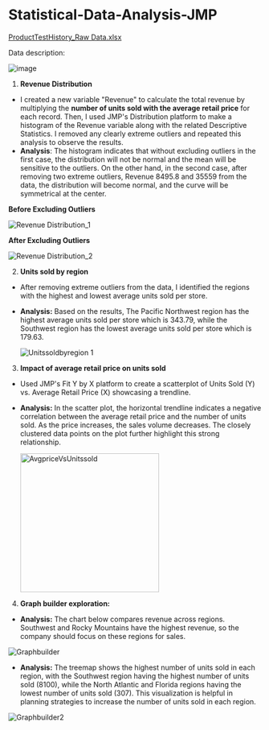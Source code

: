 # Statistical-Data-Analysis-JMP
[ProductTestHistory_Raw Data.xlsx](https://github.com/VibhaK93/Statistical-Data-Analysis-JMP/files/12786835/ProductTestHistory_Raw.Data.xlsx)

Data description: 	
 	
![image](https://github.com/VibhaK93/Statistical-Data-Analysis-JMP/assets/146596962/fa57c123-8c19-4285-ab27-7621b348e2ec)


1. **Revenue Distribution**
 - I created a new variable "Revenue" to calculate the total revenue by multiplying the **number of units sold with the average retail price** for each record. Then, I used JMP's Distribution platform to make a histogram of the Revenue variable along with the related Descriptive Statistics. I removed any clearly extreme outliers and repeated this analysis to observe the results.
 - **Analysis**: The histogram indicates that without excluding outliers in the first case, the distribution will not be normal and the mean will be sensitive to the outliers. On the other hand, in the second case, after removing two extreme outliers, Revenue 8495.8 and 35559 from the data, the distribution will become normal, and the curve will be symmetrical at the center.

**Before Excluding Outliers** 

![Revenue Distribution_1](https://github.com/VibhaK93/Statistical-Data-Analysis-JMP/assets/146596962/ff3e7522-8e3d-4ca6-b720-9a73daeafcbf)

**After Excluding Outliers**

![Revenue Distribution_2](https://github.com/VibhaK93/Statistical-Data-Analysis-JMP/assets/146596962/b96a5740-8b32-47eb-bb05-96fa89fccb95)

2. **Units sold by region**
- After removing extreme outliers from the data, I identified the regions with the highest and lowest average units sold per store.
- **Analysis:** Based on the results, The Pacific Northwest region has the highest average units sold per store which is 343.79, while the Southwest region has the lowest average units sold per store which is 179.63.

  ![Unitssoldbyregion 1](https://github.com/VibhaK93/Statistical-Data-Analysis-JMP/assets/146596962/a45ceeba-ee8c-49f2-a4aa-962d859b3f80)

3. **Impact of average retail price on units sold**
- Used JMP's Fit Y by X platform to create a scatterplot of Units Sold (Y) vs. Average Retail Price (X) showcasing a trendline.
- **Analysis:** In the scatter plot, the horizontal trendline indicates a negative correlation between the average retail price and the number of units sold. As the price increases, the sales volume decreases. The closely clustered data points on the plot further highlight this strong relationship.

  <img width="276" alt="AvgpriceVsUnitssold" src="https://github.com/VibhaK93/Statistical-Data-Analysis-JMP/assets/146596962/d2724ac3-6dc1-4612-9ab2-dc695a23c8e5">

4. **Graph builder exploration:**
- **Analysis:** The chart below compares revenue across regions. Southwest and Rocky Mountains have the highest revenue, so the company should focus on these regions for sales.
  
 ![Graphbuilder](https://github.com/VibhaK93/Statistical-Data-Analysis-JMP/assets/146596962/5b68b1aa-e215-49ae-986a-2e91f264ea25)
 
- **Analysis:** The treemap shows the highest number of units sold in each region, with the Southwest region having the highest number of units sold (8100), while the North Atlantic and Florida regions having the lowest number of units sold (307). This visualization is helpful in planning strategies to increase the number of units sold in each region.
  
 ![Graphbuilder2](https://github.com/VibhaK93/Statistical-Data-Analysis-JMP/assets/146596962/30f1c455-d9d3-4b3e-8763-d3d90f4a8291)
